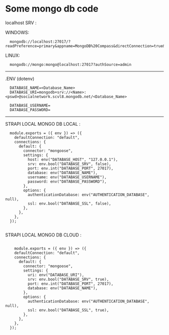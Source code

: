# Some mongo db code


localhost SRV : 

WINDOWS:
``` t
  mongodb://localhost:27017/?readPreference=primary&appname=MongoDB%20Compass&directConnection=true&ssl=false
```

LINUX:

``` t
  mongodb://mongo:mongo@localhost:27017?authSource=admin
```

-------------------------------------------------------------------------
.ENV (dotenv)

``` t
  DATABASE_NAME=<Database_Name>
  DATABASE_URI=mongodb+srv://<Name>:<pswd>@socialnetwork.scvl8.mongodb.net/<Database_Name>

  DATABASE_USERNAME=
  DATABASE_PASSWORD=
```

---
STRAPI LOCAL MONGO DB LOCAL :

``` t
  module.exports = ({ env }) => ({
    defaultConnection: "default",
    connections: {
      default: {
        connector: "mongoose",
        settings: {
          host: env("DATABASE_HOST", "127.0.0.1"),
          srv: env.bool("DATABASE_SRV", false),
          port: env.int("DATABASE_PORT", 27017),
          database: env("DATABASE_NAME"),
          username: env("DATABASE_USERNAME"),
          password: env("DATABASE_PASSWORD"),
        },
        options: {
          authenticationDatabase: env("AUTHENTICATION_DATABASE", null),
          ssl: env.bool("DATABASE_SSL", false),
        },
      },
    },
  });
  
```

STRAPI LOCAL MONGO DB CLOUD :

``` t

    module.exports = ({ env }) => ({
    defaultConnection: "default",
    connections: {
      default: {
        connector: "mongoose",
        settings: {
          uri: env("DATABASE_URI"),
          srv: env.bool("DATABASE_SRV", true),
          port: env.int("DATABASE_PORT", 27017),
          database: env("DATABASE_NAME"),
        },
        options: {
          authenticationDatabase: env("AUTHENTICATION_DATABASE", null),
          ssl: env.bool("DATABASE_SSL", true),
        },
      },
    },
  });

```
